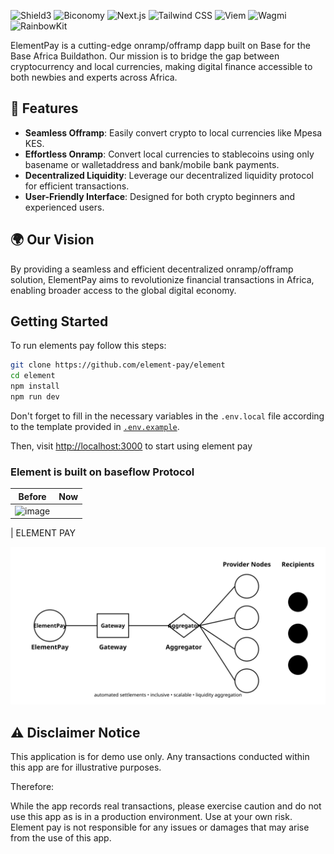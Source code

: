 
![Shield3](https://img.shields.io/badge/Shield3-0c0c0c?style=for-the-badge&logo=shield3&logoColor=white) ![Biconomy](https://img.shields.io/badge/Biconomy-ff4e17?style=for-the-badge&logo=biconomy&logoColor=white) ![Next.js](https://img.shields.io/badge/Next.js-000000?style=for-the-badge&logo=nextdotjs&logoColor=white) ![Tailwind CSS](https://img.shields.io/badge/Tailwind_CSS-0f172a?style=for-the-badge&logo=tailwind-css&logoColor=white) ![Viem](https://img.shields.io/badge/Viem-232225?style=for-the-badge&logo=vue.js&logoColor=white) ![Wagmi](https://img.shields.io/badge/Wagmi-1b1b1f?style=for-the-badge&logo=wagmi&logoColor=white) ![RainbowKit](https://img.shields.io/badge/RainbowKit-6e66ee?style=for-the-badge&logo=rainbowkit&logoColor=white)

ElementPay is a cutting-edge onramp/offramp dapp built on Base for the Base Africa Buildathon. Our mission is to bridge the gap between cryptocurrency and local currencies, making digital finance accessible to both newbies and experts across Africa.

## 🚀 Features

- **Seamless Offramp**: Easily convert crypto to local currencies like Mpesa KES.
- **Effortless Onramp**: Convert local currencies to stablecoins using only basename or walletaddress and bank/mobile bank payments.
- **Decentralized Liquidity**: Leverage our decentralized liquidity protocol for efficient transactions.
- **User-Friendly Interface**: Designed for both crypto beginners and experienced users.

## 🌍 Our Vision

By providing a seamless and efficient decentralized onramp/offramp solution, ElementPay aims to revolutionize financial transactions in Africa, enabling broader access to the global digital economy.


## Getting Started

To run elements pay follow this steps:
```bash
git clone https://github.com/element-pay/element
cd element
npm install
npm run dev
```

Don't forget to fill in the necessary variables in the `.env.local` file according to the template provided in [`.env.example`](.env.example).

Then, visit [http://localhost:3000](http://localhost:3000) to start using element pay

### Element is built on baseflow Protocol

| Before      | Now |
| ----------- | ----------- |
| ![image](https://github.com/paycrest/zap/assets/87664239/73548ada-bde5-41f5-8af6-0f9f943c763f)|


| ELEMENT PAY

![ElementPay Flow Diagram](./elementpay-flow-svg.svg)


## ⚠️ Disclaimer Notice

This application is for demo use only. Any transactions conducted within this app are for illustrative purposes.

Therefore:

While the app records real transactions, please exercise caution and do not use this app as is in a production environment. Use at your own risk. Element pay is  not responsible for any issues or damages that may arise from the use of this app.

